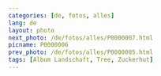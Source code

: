 ```yaml
---
categories: [de, fotos, alles]
lang: de
layout: photo
next_photo: /de/fotos/alles/P0000007.html
picname: P0000006
prev_photo: /de/fotos/alles/P0000005.html
tags: [Album Landschaft, Tree, Zuckerhut]
---
```

